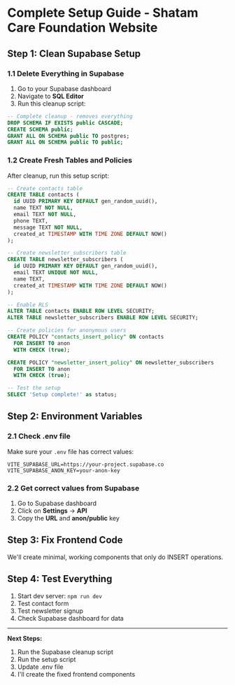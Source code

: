 # Complete Setup Guide - Shatam Care Foundation Website

## Step 1: Clean Supabase Setup

### 1.1 Delete Everything in Supabase
1. Go to your Supabase dashboard
2. Navigate to **SQL Editor**
3. Run this cleanup script:

```sql
-- Complete cleanup - removes everything
DROP SCHEMA IF EXISTS public CASCADE;
CREATE SCHEMA public;
GRANT ALL ON SCHEMA public TO postgres;
GRANT ALL ON SCHEMA public TO public;
```

### 1.2 Create Fresh Tables and Policies
After cleanup, run this setup script:

```sql
-- Create contacts table
CREATE TABLE contacts (
  id UUID PRIMARY KEY DEFAULT gen_random_uuid(),
  name TEXT NOT NULL,
  email TEXT NOT NULL,
  phone TEXT,
  message TEXT NOT NULL,
  created_at TIMESTAMP WITH TIME ZONE DEFAULT NOW()
);

-- Create newsletter_subscribers table
CREATE TABLE newsletter_subscribers (
  id UUID PRIMARY KEY DEFAULT gen_random_uuid(),
  email TEXT UNIQUE NOT NULL,
  name TEXT,
  created_at TIMESTAMP WITH TIME ZONE DEFAULT NOW()
);

-- Enable RLS
ALTER TABLE contacts ENABLE ROW LEVEL SECURITY;
ALTER TABLE newsletter_subscribers ENABLE ROW LEVEL SECURITY;

-- Create policies for anonymous users
CREATE POLICY "contacts_insert_policy" ON contacts
  FOR INSERT TO anon
  WITH CHECK (true);

CREATE POLICY "newsletter_insert_policy" ON newsletter_subscribers
  FOR INSERT TO anon
  WITH CHECK (true);

-- Test the setup
SELECT 'Setup complete!' as status;
```

## Step 2: Environment Variables

### 2.1 Check .env file
Make sure your `.env` file has correct values:

```env
VITE_SUPABASE_URL=https://your-project.supabase.co
VITE_SUPABASE_ANON_KEY=your-anon-key
```

### 2.2 Get correct values from Supabase
1. Go to Supabase dashboard
2. Click on **Settings** → **API**
3. Copy the **URL** and **anon/public** key

## Step 3: Fix Frontend Code

We'll create minimal, working components that only do INSERT operations.

## Step 4: Test Everything

1. Start dev server: `npm run dev`
2. Test contact form
3. Test newsletter signup
4. Check Supabase dashboard for data

---

**Next Steps:**
1. Run the Supabase cleanup script
2. Run the setup script
3. Update .env file
4. I'll create the fixed frontend components
